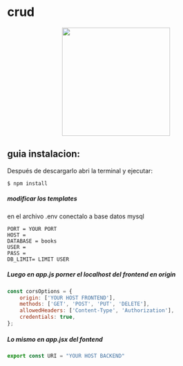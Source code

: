 
# crud

<div align="center">
    <img src="https://upload.wikimedia.org/wikipedia/commons/thumb/d/d9/Node.js_logo.svg/2560px-Node.js_logo.svg.png" style="width:250px;">
</div>


## guia instalacion:
Después de descargarlo abri la terminal y ejecutar: 

`$ npm install `

##### modificar los templates
    
en el archivo .env conectalo a base datos mysql

    PORT = YOUR PORT
	HOST = 
	DATABASE = books
	USER = 
	PASS =
	DB_LIMIT= LIMIT USER

##### Luego en app.js porner el localhost del frontend en origin

```javascript
const corsOptions = {
    origin: ['YOUR HOST FRONTEND'],
    methods: ['GET', 'POST', 'PUT', 'DELETE'], 
    allowedHeaders: ['Content-Type', 'Authorization'],
    credentials: true,
};
```
##### Lo mismo en app.jsx del fontend
```javascript
export const URI = "YOUR HOST BACKEND"
```
